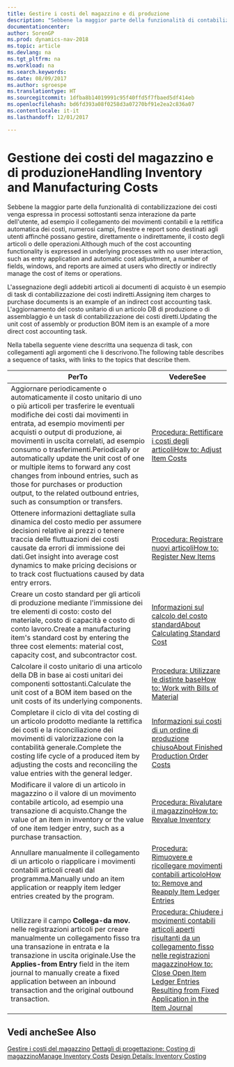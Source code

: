 ```yaml
---
title: Gestire i costi del magazzino e di produzione
description: "Sebbene la maggior parte della funzionalità di contabilizzazione dei costi venga espressa in processi sottostanti senza interazione da parte dell'utente, ad esempio il collegamento dei movimenti contabili e la rettifica automatica dei costi, numerosi campi, finestre e report sono destinati agli utenti affinché possano gestire, direttamente o indirettamente, il costo degli articoli o delle operazioni."
documentationcenter: 
author: SorenGP
ms.prod: dynamics-nav-2018
ms.topic: article
ms.devlang: na
ms.tgt_pltfrm: na
ms.workload: na
ms.search.keywords: 
ms.date: 08/09/2017
ms.author: sgroespe
ms.translationtype: HT
ms.sourcegitcommit: 1dfba8b14019991c95f40ffd5f7fbaed5df414eb
ms.openlocfilehash: bd6fd393a08f0258d3a07270bf91e2ea2c836a07
ms.contentlocale: it-it
ms.lasthandoff: 12/01/2017

---
```

# <a name="handling-inventory-and-manufacturing-costs"></a><span data-ttu-id="ca6fe-103">Gestione dei costi del magazzino e di produzione</span><span class="sxs-lookup"><span data-stu-id="ca6fe-103">Handling Inventory and Manufacturing Costs</span></span>
<span data-ttu-id="ca6fe-104">Sebbene la maggior parte della funzionalità di contabilizzazione dei costi venga espressa in processi sottostanti senza interazione da parte dell'utente, ad esempio il collegamento dei movimenti contabili e la rettifica automatica dei costi, numerosi campi, finestre e report sono destinati agli utenti affinché possano gestire, direttamente o indirettamente, il costo degli articoli o delle operazioni.</span><span class="sxs-lookup"><span data-stu-id="ca6fe-104">Although much of the cost accounting functionality is expressed in underlying processes with no user interaction, such as entry application and automatic cost adjustment, a number of fields, windows, and reports are aimed at users who directly or indirectly manage the cost of items or operations.</span></span>  

 <span data-ttu-id="ca6fe-105">L'assegnazione degli addebiti articoli ai documenti di acquisto è un esempio di task di contabilizzazione dei costi indiretti.</span><span class="sxs-lookup"><span data-stu-id="ca6fe-105">Assigning item charges to purchase documents is an example of an indirect cost accounting task.</span></span> <span data-ttu-id="ca6fe-106">L'aggiornamento del costo unitario di un articolo DB di produzione o di assemblaggio è un task di contabilizzazione dei costi diretti.</span><span class="sxs-lookup"><span data-stu-id="ca6fe-106">Updating the unit cost of assembly or production BOM item is an example of a more direct cost accounting task.</span></span>  

 <span data-ttu-id="ca6fe-107">Nella tabella seguente viene descritta una sequenza di task, con collegamenti agli argomenti che li descrivono.</span><span class="sxs-lookup"><span data-stu-id="ca6fe-107">The following table describes a sequence of tasks, with links to the topics that describe them.</span></span>   

|<span data-ttu-id="ca6fe-108">**Per**</span><span class="sxs-lookup"><span data-stu-id="ca6fe-108">**To**</span></span>|<span data-ttu-id="ca6fe-109">**Vedere**</span><span class="sxs-lookup"><span data-stu-id="ca6fe-109">**See**</span></span>|  
|------------|-------------|  
|<span data-ttu-id="ca6fe-110">Aggiornare periodicamente o automaticamente il costo unitario di uno o più articoli per trasferire le eventuali modifiche dei costi dai movimenti in entrata, ad esempio movimenti per acquisti o output di produzione, ai movimenti in uscita correlati, ad esempio consumo o trasferimenti.</span><span class="sxs-lookup"><span data-stu-id="ca6fe-110">Periodically or automatically update the unit cost of one or multiple items to forward any cost changes from inbound entries, such as those for purchases or production output, to the related outbound entries, such as consumption or transfers.</span></span>|[<span data-ttu-id="ca6fe-111">Procedura: Rettificare i costi degli articoli</span><span class="sxs-lookup"><span data-stu-id="ca6fe-111">How to: Adjust Item Costs</span></span>](inventory-how-adjust-item-costs.md)|  
|<span data-ttu-id="ca6fe-112">Ottenere informazioni dettagliate sulla dinamica del costo medio per assumere decisioni relative ai prezzi o tenere traccia delle fluttuazioni dei costi causate da errori di immissione dei dati.</span><span class="sxs-lookup"><span data-stu-id="ca6fe-112">Get insight into average cost dynamics to make pricing decisions or to track cost fluctuations caused by data entry errors.</span></span>|[<span data-ttu-id="ca6fe-113">Procedura: Registrare nuovi articoli</span><span class="sxs-lookup"><span data-stu-id="ca6fe-113">How to: Register New Items</span></span>](inventory-how-register-new-items.md)|  
|<span data-ttu-id="ca6fe-114">Creare un costo standard per gli articoli di produzione mediante l'immissione dei tre elementi di costo: costo del materiale, costo di capacità e costo di conto lavoro.</span><span class="sxs-lookup"><span data-stu-id="ca6fe-114">Create a manufacturing item's standard cost by entering the three cost elements: material cost, capacity cost, and subcontractor cost.</span></span>|[<span data-ttu-id="ca6fe-115">Informazioni sul calcolo del costo standard</span><span class="sxs-lookup"><span data-stu-id="ca6fe-115">About Calculating Standard Cost</span></span>](finance-about-calculating-standard-cost.md)|  
|<span data-ttu-id="ca6fe-116">Calcolare il costo unitario di una articolo della DB in base ai costi unitari dei componenti sottostanti.</span><span class="sxs-lookup"><span data-stu-id="ca6fe-116">Calculate the unit cost of a BOM item based on the unit costs of its underlying components.</span></span>|[<span data-ttu-id="ca6fe-117">Procedura: Utilizzare le distinte base</span><span class="sxs-lookup"><span data-stu-id="ca6fe-117">How to: Work with Bills of Material</span></span>](inventory-how-work-BOMs.md)|  
|<span data-ttu-id="ca6fe-118">Completare il ciclo di vita del costing di un articolo prodotto mediante la rettifica dei costi e la riconciliazione dei movimenti di valorizzazione con la contabilità generale.</span><span class="sxs-lookup"><span data-stu-id="ca6fe-118">Complete the costing life cycle of a produced item by adjusting the costs and reconciling the value entries with the general ledger.</span></span>|[<span data-ttu-id="ca6fe-119">Informazioni sui costi di un ordine di produzione chiuso</span><span class="sxs-lookup"><span data-stu-id="ca6fe-119">About Finished Production Order Costs</span></span>](finance-about-finished-production-order-costs.md)|  
|<span data-ttu-id="ca6fe-120">Modificare il valore di un articolo in magazzino o il valore di un movimento contabile articolo, ad esempio una transazione di acquisto.</span><span class="sxs-lookup"><span data-stu-id="ca6fe-120">Change the value of an item in inventory or the value of one item ledger entry, such as a purchase transaction.</span></span>|[<span data-ttu-id="ca6fe-121">Procedura: Rivalutare il magazzino</span><span class="sxs-lookup"><span data-stu-id="ca6fe-121">How to: Revalue Inventory</span></span>](inventory-how-revalue-inventory.md)|
|<span data-ttu-id="ca6fe-122">Annullare manualmente il collegamento di un articolo o riapplicare i movimenti contabili articoli creati dal programma.</span><span class="sxs-lookup"><span data-stu-id="ca6fe-122">Manually undo an item application or reapply item ledger entries created by the program.</span></span>|[<span data-ttu-id="ca6fe-123">Procedura: Rimuovere e ricollegare movimenti contabili articolo</span><span class="sxs-lookup"><span data-stu-id="ca6fe-123">How to: Remove and Reapply Item Ledger Entries</span></span>](finance-how-to-remove-and-reapply-item-entries.md)|  
|<span data-ttu-id="ca6fe-124">Utilizzare il campo **Collega-da mov.** nelle registrazioni articoli per creare manualmente un collegamento fisso tra una transazione in entrata e la transazione in uscita originale.</span><span class="sxs-lookup"><span data-stu-id="ca6fe-124">Use the **Applies-from Entry** field in the item journal to manually create a fixed application between an inbound transaction and the original outbound transaction.</span></span>|[<span data-ttu-id="ca6fe-125">Procedura: Chiudere i movimenti contabili articoli aperti risultanti da un collegamento fisso nelle registrazioni magazzino</span><span class="sxs-lookup"><span data-stu-id="ca6fe-125">How to: Close Open Item Ledger Entries Resulting from Fixed Application in the Item Journal</span></span>](finance-how-to-close-open-item-ledger-entries-resulting-from-fixed-application-in-the-item-journal.md)|  

## <a name="see-also"></a><span data-ttu-id="ca6fe-126">Vedi anche</span><span class="sxs-lookup"><span data-stu-id="ca6fe-126">See Also</span></span>  
<span data-ttu-id="ca6fe-127">[Gestire i costi del magazzino](finance-manage-inventory-costs.md)
[Dettagli di progettazione: Costing di magazzino](design-details-inventory-costing.md)</span><span class="sxs-lookup"><span data-stu-id="ca6fe-127">[Manage Inventory Costs](finance-manage-inventory-costs.md)
[Design Details: Inventory Costing](design-details-inventory-costing.md)</span></span>

